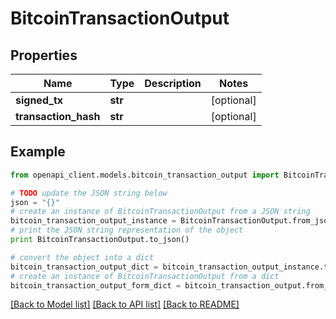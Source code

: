 # BitcoinTransactionOutput


## Properties
Name | Type | Description | Notes
------------ | ------------- | ------------- | -------------
**signed_tx** | **str** |  | [optional] 
**transaction_hash** | **str** |  | [optional] 

## Example

```python
from openapi_client.models.bitcoin_transaction_output import BitcoinTransactionOutput

# TODO update the JSON string below
json = "{}"
# create an instance of BitcoinTransactionOutput from a JSON string
bitcoin_transaction_output_instance = BitcoinTransactionOutput.from_json(json)
# print the JSON string representation of the object
print BitcoinTransactionOutput.to_json()

# convert the object into a dict
bitcoin_transaction_output_dict = bitcoin_transaction_output_instance.to_dict()
# create an instance of BitcoinTransactionOutput from a dict
bitcoin_transaction_output_form_dict = bitcoin_transaction_output.from_dict(bitcoin_transaction_output_dict)
```
[[Back to Model list]](../README.md#documentation-for-models) [[Back to API list]](../README.md#documentation-for-api-endpoints) [[Back to README]](../README.md)



